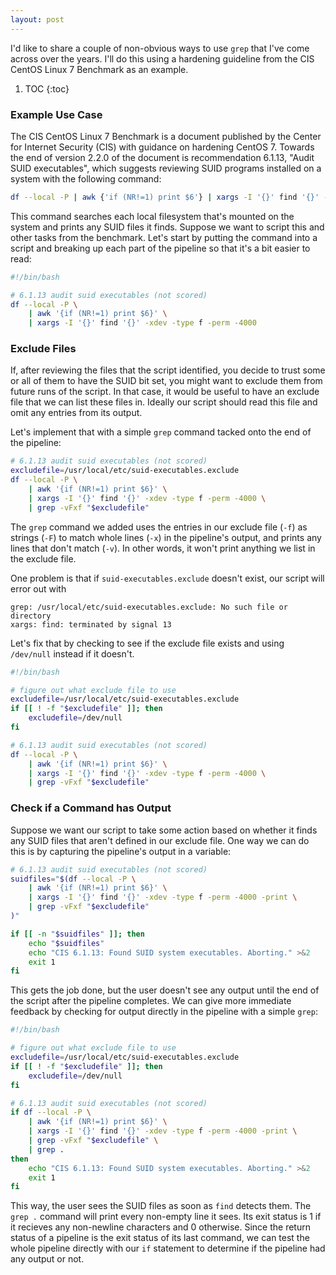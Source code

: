 ```yaml
---
layout: post
---
```


I'd like to share a couple of non-obvious ways to use `grep` that I've come across over the years.
I'll do this using a hardening guideline from the CIS CentOS Linux 7 Benchmark as an example.

1. TOC
{:toc}

### Example Use Case

The CIS CentOS Linux 7 Benchmark is a document published by the Center for Internet Security (CIS) with guidance on hardening CentOS 7.
Towards the end of version 2.2.0 of the document is recommendation 6.1.13, "Audit SUID executables",
which suggests reviewing SUID programs installed on a system with the following command:

```bash
df --local -P | awk {'if (NR!=1) print $6'} | xargs -I '{}' find '{}' -xdev -type f -perm -4000
```

This command searches each local filesystem that's mounted on the system and prints any SUID files it finds.
Suppose we want to script this and other tasks from the benchmark.
Let's start by putting the command into a script and breaking up each part of the pipeline so that it's a bit easier to read:

```bash
#!/bin/bash

# 6.1.13 audit suid executables (not scored)
df --local -P \
	| awk '{if (NR!=1) print $6}' \
	| xargs -I '{}' find '{}' -xdev -type f -perm -4000
```

### Exclude Files

If, after reviewing the files that the script identified,
you decide to trust some or all of them to have the SUID bit set,
you might want to exclude them from future runs of the script.
In that case, it would be useful to have an exclude file that we can list these files in.
Ideally our script should read this file and omit any entries from its output.

Let's implement that with a simple `grep` command tacked onto the end of the pipeline:

```bash
# 6.1.13 audit suid executables (not scored)
excludefile=/usr/local/etc/suid-executables.exclude
df --local -P \
	| awk '{if (NR!=1) print $6}' \
	| xargs -I '{}' find '{}' -xdev -type f -perm -4000 \
	| grep -vFxf "$excludefile"
```

The `grep` command we added uses the entries in our exclude file (`-f`) as strings (`-F`) to match whole lines (`-x`) in the pipeline's output,
and prints any lines that don't match (`-v`).
In other words, it won't print anything we list in the exclude file.

One problem is that if `suid-executables.exclude` doesn't exist,
our script will error out with

```
grep: /usr/local/etc/suid-executables.exclude: No such file or directory
xargs: find: terminated by signal 13
```

Let's fix that by checking to see if the exclude file exists and using `/dev/null` instead if it doesn't.

```bash
#!/bin/bash

# figure out what exclude file to use
excludefile=/usr/local/etc/suid-executables.exclude
if [[ ! -f "$excludefile" ]]; then
    excludefile=/dev/null
fi

# 6.1.13 audit suid executables (not scored)
df --local -P \
	| awk '{if (NR!=1) print $6}' \
	| xargs -I '{}' find '{}' -xdev -type f -perm -4000 \
	| grep -vFxf "$excludefile"
```

### Check if a Command has Output

Suppose we want our script to take some action based on whether it finds any SUID files that aren't defined in our exclude file.
One way we can do this is by capturing the pipeline's output in a variable:

```bash
# 6.1.13 audit suid executables (not scored)
suidfiles="$(df --local -P \
	| awk '{if (NR!=1) print $6}' \
	| xargs -I '{}' find '{}' -xdev -type f -perm -4000 -print \
	| grep -vFxf "$excludefile"
)"

if [[ -n "$suidfiles" ]]; then
	echo "$suidfiles"
	echo "CIS 6.1.13: Found SUID system executables. Aborting." >&2
	exit 1
fi
```

This gets the job done, but the user doesn't see any output until the end of the script after the pipeline completes.
We can give more immediate feedback by checking for output directly in the pipeline with a simple `grep`:

```bash
#!/bin/bash

# figure out what exclude file to use
excludefile=/usr/local/etc/suid-executables.exclude
if [[ ! -f "$excludefile" ]]; then
    excludefile=/dev/null
fi

# 6.1.13 audit suid executables (not scored)
if df --local -P \
	| awk '{if (NR!=1) print $6}' \
	| xargs -I '{}' find '{}' -xdev -type f -perm -4000 -print \
	| grep -vFxf "$excludefile" \
	| grep .
then
	echo "CIS 6.1.13: Found SUID system executables. Aborting." >&2
	exit 1
fi
```

This way, the user sees the SUID files as soon as `find` detects them.
The `grep .` command will print every non-empty line it sees.
Its exit status is 1 if it recieves any non-newline characters and 0 otherwise.
Since the return status of a pipeline is the exit status of its last command,
we can test the whole pipeline directly with our `if` statement to determine if the pipeline had any output or not.

